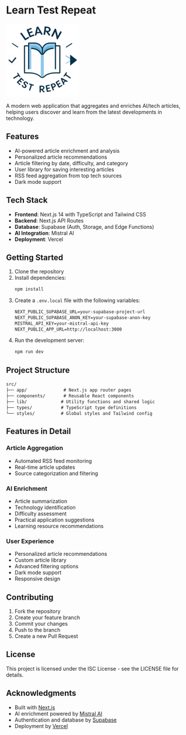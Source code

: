 # Learn Test Repeat
<img src="/public/full_logo.svg" alt="Learn Test Repeat Logo" width="200">


A modern web application that aggregates and enriches AI/tech articles, helping users discover and learn from the latest developments in technology.

## Features

- AI-powered article enrichment and analysis
- Personalized article recommendations
- Article filtering by date, difficulty, and category
- User library for saving interesting articles
- RSS feed aggregation from top tech sources
- Dark mode support

## Tech Stack

- **Frontend**: Next.js 14 with TypeScript and Tailwind CSS
- **Backend**: Next.js API Routes
- **Database**: Supabase (Auth, Storage, and Edge Functions)
- **AI Integration**: Mistral AI
- **Deployment**: Vercel

## Getting Started

1. Clone the repository
2. Install dependencies:
   ```bash
   npm install
   ```
3. Create a `.env.local` file with the following variables:
   ```
   NEXT_PUBLIC_SUPABASE_URL=your-supabase-project-url
   NEXT_PUBLIC_SUPABASE_ANON_KEY=your-supabase-anon-key
   MISTRAL_API_KEY=your-mistral-api-key
   NEXT_PUBLIC_APP_URL=http://localhost:3000
   ```
4. Run the development server:
   ```bash
   npm run dev
   ```

## Project Structure

```
src/
├── app/              # Next.js app router pages
├── components/       # Reusable React components
├── lib/             # Utility functions and shared logic
├── types/           # TypeScript type definitions
└── styles/          # Global styles and Tailwind config
```

## Features in Detail

### Article Aggregation
- Automated RSS feed monitoring
- Real-time article updates
- Source categorization and filtering

### AI Enrichment
- Article summarization
- Technology identification
- Difficulty assessment
- Practical application suggestions
- Learning resource recommendations

### User Experience
- Personalized article recommendations
- Custom article library
- Advanced filtering options
- Dark mode support
- Responsive design

## Contributing

1. Fork the repository
2. Create your feature branch
3. Commit your changes
4. Push to the branch
5. Create a new Pull Request

## License

This project is licensed under the ISC License - see the LICENSE file for details.

## Acknowledgments

- Built with [Next.js](https://nextjs.org/)
- AI enrichment powered by [Mistral AI](https://mistral.ai/)
- Authentication and database by [Supabase](https://supabase.com/)
- Deployment by [Vercel](https://vercel.com/)
